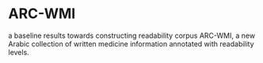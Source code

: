# ARC-WMI
a baseline results towards constructing readability corpus ARC-WMI, a new Arabic collection of written medicine information annotated with readability levels.
